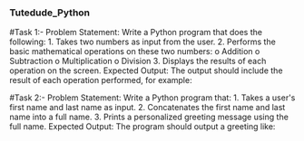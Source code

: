 ### Tutedude_Python

#Task 1:-
        Problem Statement: Write a Python program that does the following:
            1.  Takes two numbers as input from the user.
            2.  Performs the basic mathematical operations on these two numbers:
                o	Addition
                o	Subtraction
                o	Multiplication
                o	Division
            3.  Displays the results of each operation on the screen.
        Expected Output:
            The output should include the result of each operation performed, for example:


#Task 2:-
        Problem Statement: Write a Python program that:
            1.  Takes a user's first name and last name as input.
            2.  Concatenates the first name and last name into a full name.
            3.  Prints a personalized greeting message using the full name.
        Expected Output:
            The program should output a greeting like:
